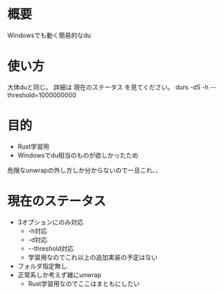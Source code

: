 # 概要
Windowsでも動く簡易的なdu

# 使い方
大体duと同じ。
詳細は 現在のステータス を見てください。
durs -d5 -h --threshold=1000000000

# 目的
+ Rust学習用
+ Windowsでdu相当のものが欲しかったため

危険なunwrapの外し方しか分からないので一旦これ、、

# 現在のステータス
* 3オプションにのみ対応
  * -h対応
  * -d対応
  * --threshold対応
  * 学習用なのでこれ以上の追加実装の予定はない
* フォルダ指定無し
* 正常系しか考えず雑にunwrap
  * Rust学習用なのでここはまともにしたい